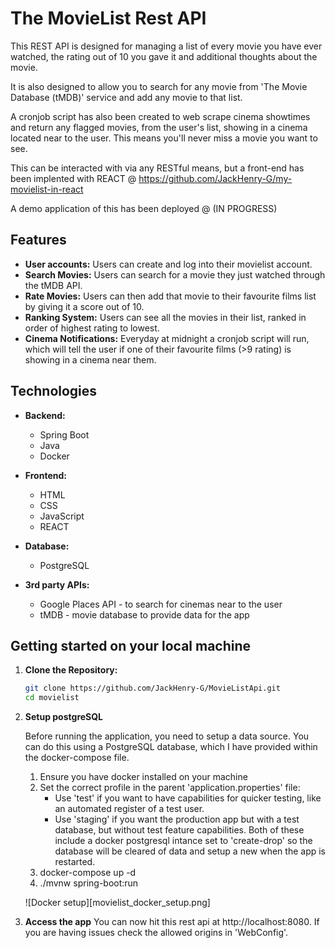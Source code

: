 # The MovieList Rest API

This REST API is designed for managing a list of every movie you have ever watched, the rating out of 10 you gave it and additional thoughts about the movie. 

It is also designed to allow you to search for any movie from 'The Movie Database (tMDB)' service and add any movie to that list.

A cronjob script has also been created to web scrape cinema showtimes and return any flagged movies, from the user's list, showing in a cinema located near to the user. This means you'll never miss a movie you want to see.

This can be interacted with via any RESTful means, but a front-end has been implented with REACT @ https://github.com/JackHenry-G/my-movielist-in-react


A demo application of this has been deployed @ (IN PROGRESS)

## Features

- **User accounts:** Users can create and log into their movielist account.
- **Search Movies:** Users can search for a movie they just watched through the tMDB API.
- **Rate Movies:** Users can then add that movie to their favourite films list by giving it a score out of 10.
- **Ranking System:** Users can see all the movies in their list, ranked in order of highest rating to lowest.
- **Cinema Notifications:** Everyday at midnight a cronjob script will run, which will tell the user if one of their favourite films (>9 rating) is showing in a cinema near them. 

## Technologies

- **Backend:**

  - Spring Boot
  - Java
  - Docker

- **Frontend:**

  - HTML
  - CSS
  - JavaScript
  - REACT

- **Database:**

  - PostgreSQL

- **3rd party APIs:**

  - Google Places API - to search for cinemas near to the user
  - tMDB - movie database to provide data for the app

## Getting started on your local machine

1. **Clone the Repository:**
   ```bash
   git clone https://github.com/JackHenry-G/MovieListApi.git
   cd movielist
   ```
2. **Setup postgreSQL**

   Before running the application, you need to setup a data source. You can do this using a PostgreSQL database, which I have provided within the docker-compose file.

   1. Ensure you have docker installed on your machine
   2. Set the correct profile in the parent 'application.properties' file:
      - Use 'test' if you want to have capabilities for quicker testing, like an automated register of a test user.
      - Use 'staging' if you want the production app but with a test database, but without test feature capabilities.
        Both of these include a docker postgresql intance set to 'create-drop' so the database will be cleared of data and setup a new when the app is restarted.
   3. docker-compose up -d
   4. ./mvnw spring-boot:run

   ![Docker setup][movielist_docker_setup.png]

3. **Access the app**
   You can now hit this rest api at http://localhost:8080. If you are having issues check the allowed origins in 'WebConfig'.
